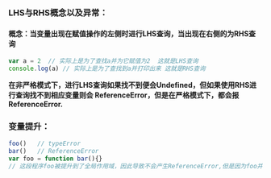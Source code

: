 ### LHS与RHS概念以及异常：

#### 概念：当变量出现在赋值操作的左侧时进行LHS查询，当出现在右侧的为RHS查询

```javascript
var a = 2  // 实际上是为了查找a并为它赋值为2  这就是LHS查询
console.log(a) // 实际上是为了查找到a并打印出来 这就是RHS查询
```

**在非严格模式下，进行LHS查询如果找不到便会Undefined，但如果使用RHS进行查询找不到相应变量则会 ReferenceError，但是在严格模式下，都会报 ReferenceError.**

### 变量提升：

```javascript
foo()   // typeError
bar()   // ReferenceError
var foo = function bar(){}
// 这段程序foo被提升到了全局作用域，因此导致不会产生ReferenceError,但是因为foo并没有赋值，因此会出现undefined错误，所以调用foo()，就相当于对undefined进行函数调用
```

